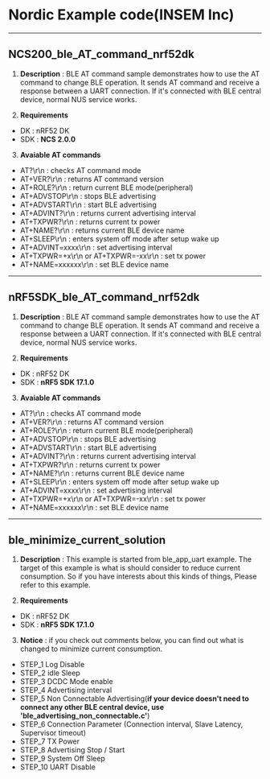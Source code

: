 # Nordic Example code(INSEM Inc)
---
## **NCS200_ble_AT_command_nrf52dk**

1. **Description** : BLE AT command sample demonstrates how to use the AT command to change BLE operation. It sends AT command and receive a response between a UART connection. If it's connected with BLE central device, normal NUS service works.

2. **Requirements**
  - DK : nRF52 DK
  - SDK : **NCS 2.0.0**
3. **Avaiable AT commands**     
  - AT?\\r\\n : checks AT command mode
  - AT+VER?\\r\\n : returns AT command version
  - AT+ROLE?\\r\\n : return current BLE mode(peripheral)
  - AT+ADVSTOP\\r\\n : stops BLE advertising
  - AT+ADVSTART\\r\\n : start BLE advertising
  - AT+ADVINT?\\r\\n : returns current advertising interval
  - AT+TXPWR?\\r\\n : returns current tx power
  - AT+NAME?\\r\\n : returns current BLE device name
  - AT+SLEEP\\r\\n : enters system off mode after setup wake up
  - AT+ADVINT=xxxx\\r\\n : set advertising interval
  - AT+TXPWR=+x\\r\\n or AT+TXPWR=-xx\\r\\n : set tx power
  - AT+NAME=xxxxxx\\r\\n : set BLE device name

---
## **nRF5SDK_ble_AT_command_nrf52dk**

1. **Description** : BLE AT command sample demonstrates how to use the AT command to change BLE operation. It sends AT command and receive a response between a UART connection. If it's connected with BLE central device, normal NUS service works.

2. **Requirements**
  - DK : nRF52 DK
  - SDK : **nRF5 SDK 17.1.0**
3. **Avaiable AT commands**         
  - AT?\\r\\n : checks AT command mode
  - AT+VER?\\r\\n : returns AT command version
  - AT+ROLE?\\r\\n : return current BLE mode(peripheral)
  - AT+ADVSTOP\\r\\n : stops BLE advertising
  - AT+ADVSTART\\r\\n : start BLE advertising
  - AT+ADVINT?\\r\\n : returns current advertising interval
  - AT+TXPWR?\\r\\n : returns current tx power
  - AT+NAME?\\r\\n : returns current BLE device name
  - AT+SLEEP\\r\\n : enters system off mode after setup wake up
  - AT+ADVINT=xxxx\\r\\n : set advertising interval
  - AT+TXPWR=+x\\r\\n or AT+TXPWR=-xx\\r\\n : set tx power
  - AT+NAME=xxxxxx\\r\\n : set BLE device name   

---
## **ble_minimize_current_solution**

1. **Description** : This example is started from ble_app_uart example. The target of this example is what is should consider to reduce current consumption. So if you have interests about this kinds of things, Please refer to this example.

2. **Requirements**
  - DK : nRF52 DK
  - SDK : **nRF5 SDK 17.1.0**
3. **Notice** : if you check out comments below, you can find out what is changed to minimize current consumption.         
  - STEP_1 Log Disable
  - STEP_2 idle Sleep
  - STEP_3 DCDC Mode enable
  - STEP_4 Advertising interval
  - STEP_5 Non Connectable Advertising(**if your device doesn't need to connect any other BLE central device, use 'ble_advertising_non_connectable.c'**)
  - STEP_6 Connection Parameter (Connection interval, Slave Latency, Supervisor timeout)
  - STEP_7 TX Power
  - STEP_8 Advertising Stop / Start
  - STEP_9 System Off Sleep
  - STEP_10 UART Disable 
